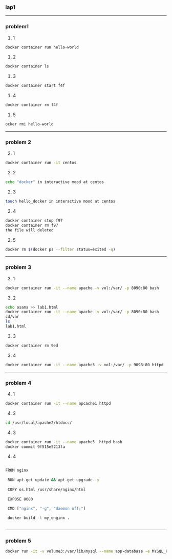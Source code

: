 ### lap1
----------------------------------
### problem1
1. 1
``` bash
docker container run hello-world
```
1. 2
``` bash 
docker container ls
```
1. 3
``` bash
docker container start f4f
```
1. 4
``` bash 
docker container rm f4f
```
1. 5
``` bash
ocker rmi hello-world
```
----------------
### problem 2
2. 1
``` bash 
docker container run -it centos
```
2. 2
``` bash
echo "docker" in interactive mood at centos
```
2. 3
```bash
touch hello_docker in interactive mood at centos
```
2. 4
``` bash 
docker container stop f97
docker container rm f97
the file will deleted
```
2. 5
``` bash
docker rm $(docker ps --filter status=exited -q)
```
------------------------------------
### problem 3
3. 1
``` bash 
docker container run -it --name apache -v vol:/var/ -p 8090:80 bash
```
3. 2
```bash
echo osama >> lab1.html
docker container run -it --name apache -v vol:/var/ -p 8090:80 bash
cd/var
ls 
lab1.html
```
3. 3
```bash 
docker container rm 9ed
```
3. 4
```bash 
docker container run -it --name apache3 -v vol:/var/ -p 9098:80 httpd 
```
--------------------------------------------------------------------
### problem 4
4. 1
``` bash 
docker container run -it --name apcache1 httpd
```
4. 2
``` bash 
cd /usr/local/apache2/htdocs/
```
4. 3
``` bash
docker container run -it --name apache5  httpd bash
docker commit 9f515e5213fa
```
4. 4 
``` bash 

FROM nginx
 
 RUN apt-get update && apt-get upgrade -y
 
 COPY os.html /usr/share/nginx/html
 
 EXPOSE 8080
 
 CMD ["nginx", "-g", "daemon off;"]

 docker build -t my_enginx .
 
 ```
-----------------------------------------------------------------------------
### problem 5
```bash 
docker run -it -v volume3:/var/lib/mysql --name app-database -e MYSQL_ROOT_PASSWORD=P4sSw0rd0! -d mysql:latest
```



